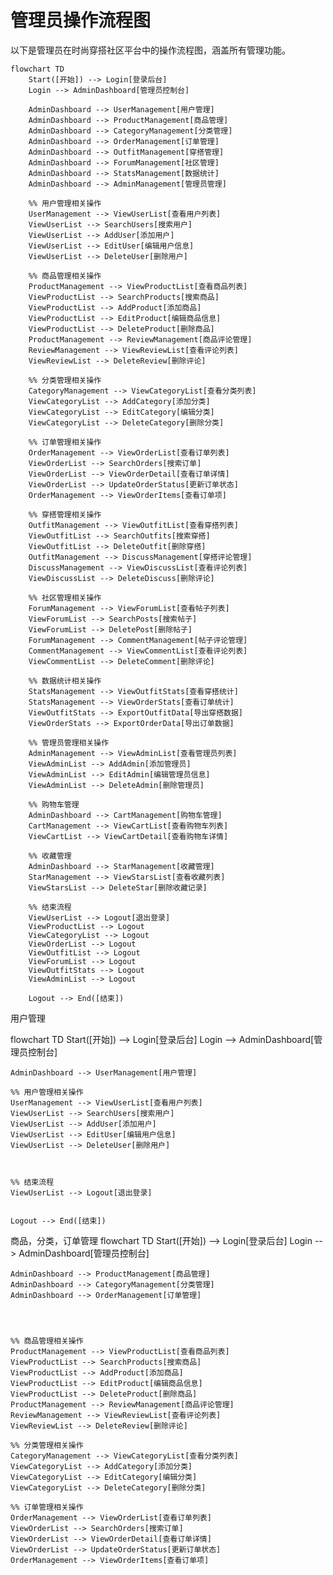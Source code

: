 # 管理员操作流程图

以下是管理员在时尚穿搭社区平台中的操作流程图，涵盖所有管理功能。

```mermaid
flowchart TD
    Start([开始]) --> Login[登录后台]
    Login --> AdminDashboard[管理员控制台]
    
    AdminDashboard --> UserManagement[用户管理]
    AdminDashboard --> ProductManagement[商品管理]
    AdminDashboard --> CategoryManagement[分类管理]
    AdminDashboard --> OrderManagement[订单管理]
    AdminDashboard --> OutfitManagement[穿搭管理]
    AdminDashboard --> ForumManagement[社区管理]
    AdminDashboard --> StatsManagement[数据统计]
    AdminDashboard --> AdminManagement[管理员管理]
    
    %% 用户管理相关操作
    UserManagement --> ViewUserList[查看用户列表]
    ViewUserList --> SearchUsers[搜索用户]
    ViewUserList --> AddUser[添加用户]
    ViewUserList --> EditUser[编辑用户信息]
    ViewUserList --> DeleteUser[删除用户]
    
    %% 商品管理相关操作
    ProductManagement --> ViewProductList[查看商品列表]
    ViewProductList --> SearchProducts[搜索商品]
    ViewProductList --> AddProduct[添加商品]
    ViewProductList --> EditProduct[编辑商品信息]
    ViewProductList --> DeleteProduct[删除商品]
    ProductManagement --> ReviewManagement[商品评论管理]
    ReviewManagement --> ViewReviewList[查看评论列表]
    ViewReviewList --> DeleteReview[删除评论]
    
    %% 分类管理相关操作
    CategoryManagement --> ViewCategoryList[查看分类列表]
    ViewCategoryList --> AddCategory[添加分类]
    ViewCategoryList --> EditCategory[编辑分类]
    ViewCategoryList --> DeleteCategory[删除分类]
    
    %% 订单管理相关操作
    OrderManagement --> ViewOrderList[查看订单列表]
    ViewOrderList --> SearchOrders[搜索订单]
    ViewOrderList --> ViewOrderDetail[查看订单详情]
    ViewOrderList --> UpdateOrderStatus[更新订单状态]
    OrderManagement --> ViewOrderItems[查看订单项]
    
    %% 穿搭管理相关操作
    OutfitManagement --> ViewOutfitList[查看穿搭列表]
    ViewOutfitList --> SearchOutfits[搜索穿搭]
    ViewOutfitList --> DeleteOutfit[删除穿搭]
    OutfitManagement --> DiscussManagement[穿搭评论管理]
    DiscussManagement --> ViewDiscussList[查看评论列表]
    ViewDiscussList --> DeleteDiscuss[删除评论]
    
    %% 社区管理相关操作
    ForumManagement --> ViewForumList[查看帖子列表]
    ViewForumList --> SearchPosts[搜索帖子]
    ViewForumList --> DeletePost[删除帖子]
    ForumManagement --> CommentManagement[帖子评论管理]
    CommentManagement --> ViewCommentList[查看评论列表]
    ViewCommentList --> DeleteComment[删除评论]
    
    %% 数据统计相关操作
    StatsManagement --> ViewOutfitStats[查看穿搭统计]
    StatsManagement --> ViewOrderStats[查看订单统计]
    ViewOutfitStats --> ExportOutfitData[导出穿搭数据]
    ViewOrderStats --> ExportOrderData[导出订单数据]
    
    %% 管理员管理相关操作
    AdminManagement --> ViewAdminList[查看管理员列表]
    ViewAdminList --> AddAdmin[添加管理员]
    ViewAdminList --> EditAdmin[编辑管理员信息]
    ViewAdminList --> DeleteAdmin[删除管理员]
    
    %% 购物车管理
    AdminDashboard --> CartManagement[购物车管理]
    CartManagement --> ViewCartList[查看购物车列表]
    ViewCartList --> ViewCartDetail[查看购物车详情]
    
    %% 收藏管理
    AdminDashboard --> StarManagement[收藏管理]
    StarManagement --> ViewStarsList[查看收藏列表]
    ViewStarsList --> DeleteStar[删除收藏记录]
    
    %% 结束流程
    ViewUserList --> Logout[退出登录]
    ViewProductList --> Logout
    ViewCategoryList --> Logout
    ViewOrderList --> Logout
    ViewOutfitList --> Logout
    ViewForumList --> Logout
    ViewOutfitStats --> Logout
    ViewAdminList --> Logout
    
    Logout --> End([结束])
``` 


用户管理

flowchart TD
    Start([开始]) --> Login[登录后台]
    Login --> AdminDashboard[管理员控制台]
    
    AdminDashboard --> UserManagement[用户管理]
   
    %% 用户管理相关操作
    UserManagement --> ViewUserList[查看用户列表]
    ViewUserList --> SearchUsers[搜索用户]
    ViewUserList --> AddUser[添加用户]
    ViewUserList --> EditUser[编辑用户信息]
    ViewUserList --> DeleteUser[删除用户]
    
    
    
    %% 结束流程
    ViewUserList --> Logout[退出登录]
   
    
    Logout --> End([结束])


 商品，分类，订单管理
 flowchart TD
    Start([开始]) --> Login[登录后台]
    Login --> AdminDashboard[管理员控制台]
    
    AdminDashboard --> ProductManagement[商品管理]
    AdminDashboard --> CategoryManagement[分类管理]
    AdminDashboard --> OrderManagement[订单管理]


  
    
    %% 商品管理相关操作
    ProductManagement --> ViewProductList[查看商品列表]
    ViewProductList --> SearchProducts[搜索商品]
    ViewProductList --> AddProduct[添加商品]
    ViewProductList --> EditProduct[编辑商品信息]
    ViewProductList --> DeleteProduct[删除商品]
    ProductManagement --> ReviewManagement[商品评论管理]
    ReviewManagement --> ViewReviewList[查看评论列表]
    ViewReviewList --> DeleteReview[删除评论]
    
    %% 分类管理相关操作
    CategoryManagement --> ViewCategoryList[查看分类列表]
    ViewCategoryList --> AddCategory[添加分类]
    ViewCategoryList --> EditCategory[编辑分类]
    ViewCategoryList --> DeleteCategory[删除分类]
    
    %% 订单管理相关操作
    OrderManagement --> ViewOrderList[查看订单列表]
    ViewOrderList --> SearchOrders[搜索订单]
    ViewOrderList --> ViewOrderDetail[查看订单详情]
    ViewOrderList --> UpdateOrderStatus[更新订单状态]
    OrderManagement --> ViewOrderItems[查看订单项]

    